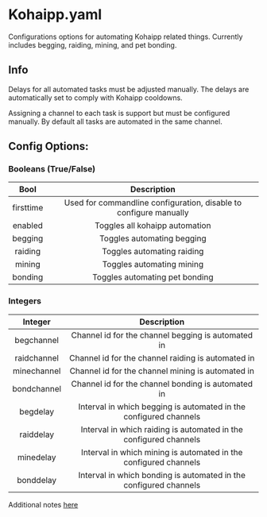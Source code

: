 # Kohaipp.yaml

Configurations options for automating Kohaipp related things. Currently
includes begging, raiding, mining, and pet bonding.

## Info

Delays for all automated tasks must be adjusted manually. The delays are automatically set to comply with Kohaipp cooldowns.

Assigning a channel to each task is support but must be configured manually. By default all tasks are automated in the same channel.

## Config Options:

### Booleans (True/False)

| Bool      | Description                                                       |
|:---------:|:-----------------------------------------------------------------:|
| firsttime | Used for commandline configuration, disable to configure manually |
| enabled   | Toggles all kohaipp automation                                    |
| begging   | Toggles automating begging                                        |
| raiding   | Toggles automating raiding                                        |
| mining    | Toggles automating mining                                         |
| bonding   | Toggles automating pet bonding                                    |

### Integers

| Integer     | Description                                                       |
|:-----------:|:-----------------------------------------------------------------:|
| begchannel  | Channel id for the channel begging is automated in                |
| raidchannel | Channel id for the channel raiding is automated in                |
| minechannel | Channel id for the channel mining is automated in                 |
| bondchannel | Channel id for the channel bonding is automated in                |
| begdelay    | Interval in which begging is automated in the configured channels |
| raiddelay   | Interval in which raiding is automated in the configured channels |
| minedelay   | Interval in which mining is automated in the configured channels  |
| bonddelay   | Interval in which bonding is automated in the configured channels |

Additional notes [here](Additional.md)
